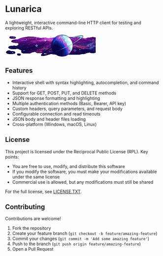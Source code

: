 # Lunarica

A lightweight, interactive command-line HTTP client for testing and exploring RESTful APIs.

![Lunarica](assets/lunarica.gif)

## Features

- Interactive shell with syntax highlighting, autocompletion, and command history
- Support for GET, POST, PUT, and DELETE methods
- JSON response formatting and highlighting
- Multiple authentication methods (Basic, Bearer, API key)
- Custom headers, query parameters, and request body
- Configurable connection and read timeouts
- JSON body and header files loading
- Cross-platform (Windows, macOS, Linux)

## License

This project is licensed under the Reciprocal Public License (RPL). Key points:
    
- You are free to use, modify, and distribute this software
- If you modify the software, you must make your modifications available under the same license
- Commercial use is allowed, but any modifications must still be shared

For the full license, see [LICENSE.TXT](LICENSE.TXT).

## Contributing

Contributions are welcome!

1. Fork the repository
2. Create your feature branch (`git checkout -b feature/amazing-feature`)
3. Commit your changes (`git commit -m 'Add some amazing feature'`)
4. Push to the branch (`git push origin feature/amazing-feature`)
5. Open a Pull Request
